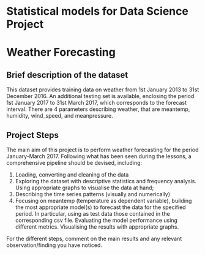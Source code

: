 # Statistical models for Data Science Project

# Weather Forecasting 
## Brief description of the dataset

This dataset provides training data on weather from 1st January 2013 to 31st December 2016. An additional testing set is available, enclosing the period 1st January 2017 to 31st March 2017, which corresponds to the forecast interval. There are 4 parameters describing weather, that are meantemp, humidity, wind_speed, and meanpressure.

## Project Steps

The main aim of this project is to perform weather forecasting for the period January-March 2017. Following what has been seen during the lessons, a comprehensive pipeline should be devised, including:

1. Loading, converting and cleaning of the data
2. Exploring the dataset with descriptive statistics and frequency analysis. Using appropriate graphs to visualise the data at hand;
3. Describing the time series patterns (visually and numerically)
4. Focusing on meantemp (temperature as dependent variable), building the most appropriate model(s) to forecast the data for the specified period. In particular, using as test data those contained in the corresponding csv file. Evaluating the model performance using different metrics. Visualising the results with appropriate graphs.

For the different steps, comment on the main results and any relevant observation/finding you have noticed.
